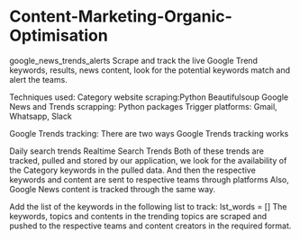 # Content-Marketing-Organic-Optimisation
google_news_trends_alerts
Scrape and track the live Google Trend keywords, results, news content, look for the potential keywords match and alert the teams.

Techniques used: Category website scraping:Python Beautifulsoup Google News and Trends scrapping: Python packages Trigger platforms: Gmail, Whatsapp, Slack

Google Trends tracking: There are two ways Google Trends tracking works

Daily search trends
Realtime Search Trends
Both of these trends are tracked, pulled and stored by our application, we look for the availability of the Category keywords in the pulled data. And then the respective keywords and content are sent to respective teams through platforms Also, Google News content is tracked through the same way.

Add the list of the keywords in the following list to track: lst_words = [] The keywords, topics and contents in the trending topics are scraped and pushed to the respective teams and content creators in the required format.
